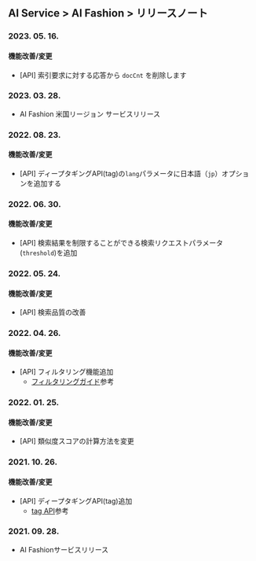 ## AI Service > AI Fashion > リリースノート

### 2023. 05. 16.
#### 機能改善/変更
* [API] 索引要求に対する応答から `docCnt` を削除します

### 2023. 03. 28.
* AI Fashion 米国リージョン サービスリリース

### 2022. 08. 23.
#### 機能改善/変更
* [API] ディープタギングAPI(tag)の`lang`パラメータに日本語（`jp`）オプションを追加する

### 2022. 06. 30.
#### 機能改善/変更
* [API] 検索結果を制限することができる検索リクエストパラメータ(`threshold`)を追加

### 2022. 05. 24.
#### 機能改善/変更
* [API] 検索品質の改善

### 2022. 04. 26.
#### 機能改善/変更
* [API] フィルタリング機能追加
	* [フィルタリングガイド](./service-api-guide/#filtering-guide)参考

### 2022. 01. 25.
#### 機能改善/変更
* [API] 類似度スコアの計算方法を変更

### 2021. 10. 26.
#### 機能改善/変更
* [API] ディープタギングAPI(tag)追加
	* [tag API](./service-api-guide/#tag-api)参考

### 2021. 09. 28.
* AI Fashionサービスリリース
